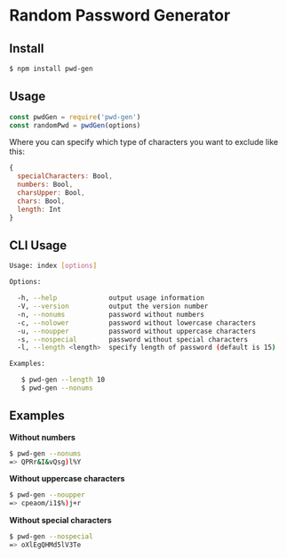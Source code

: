 # Random Password Generator

## Install

```bash
$ npm install pwd-gen
```

## Usage

```javascript
const pwdGen = require('pwd-gen')
const randomPwd = pwdGen(options)
```

Where you can specify which type of characters you want to exclude like this:

```javascript
{
  specialCharacters: Bool,
  numbers: Bool,
  charsUpper: Bool,
  chars: Bool,
  length: Int
}
```

## CLI Usage

```bash
Usage: index [options]

Options:

  -h, --help             output usage information
  -V, --version          output the version number
  -n, --nonums           password without numbers
  -c, --nolower          password without lowercase characters
  -u, --noupper          password without uppercase characters
  -s, --nospecial        password without special characters
  -l, --length <length>  specify length of password (default is 15)

Examples:

   $ pwd-gen --length 10
   $ pwd-gen --nonums
```

## Examples

**Without numbers**
```bash
$ pwd-gen --nonums
=> QPRr&I&vQsg)l%Y
```

**Without uppercase characters**
```bash
$ pwd-gen --noupper
=> cpeaom/i1$%)j+r
```

**Without special characters**
```bash
$ pwd-gen --nospecial
=> oXlEgQHMd5lV3Te
```
